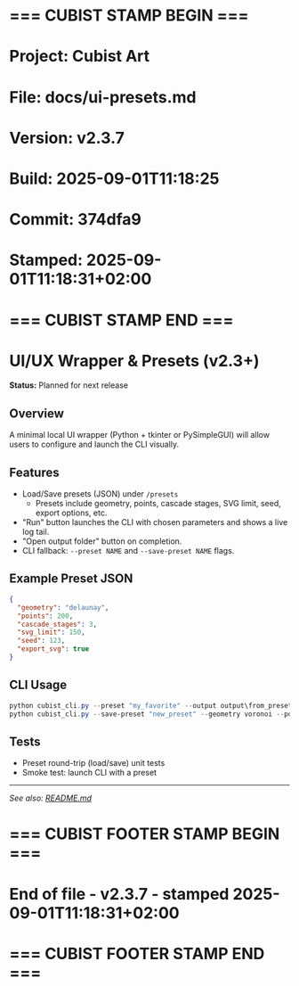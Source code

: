 # === CUBIST STAMP BEGIN ===
# Project: Cubist Art
# File: docs/ui-presets.md
# Version: v2.3.7
# Build: 2025-09-01T11:18:25
# Commit: 374dfa9
# Stamped: 2025-09-01T11:18:31+02:00
# === CUBIST STAMP END ===
# UI/UX Wrapper & Presets (v2.3+)

**Status:** Planned for next release

## Overview

A minimal local UI wrapper (Python + tkinter or PySimpleGUI) will allow users to configure and launch the CLI visually.

## Features

- Load/Save presets (JSON) under `/presets`
  - Presets include geometry, points, cascade stages, SVG limit, seed, export options, etc.
- "Run" button launches the CLI with chosen parameters and shows a live log tail.
- "Open output folder" button on completion.
- CLI fallback: `--preset NAME` and `--save-preset NAME` flags.

## Example Preset JSON

```json
{
  "geometry": "delaunay",
  "points": 200,
  "cascade_stages": 3,
  "svg_limit": 150,
  "seed": 123,
  "export_svg": true
}
```

## CLI Usage

```powershell
python cubist_cli.py --preset "my_favorite" --output output\from_preset --export-svg
python cubist_cli.py --save-preset "new_preset" --geometry voronoi --points 100 --output output\save
```

## Tests

- Preset round-trip (load/save) unit tests
- Smoke test: launch CLI with a preset

---

*See also: [README.md](../README.md)*

# === CUBIST FOOTER STAMP BEGIN ===
# End of file - v2.3.7 - stamped 2025-09-01T11:18:31+02:00
# === CUBIST FOOTER STAMP END ===
